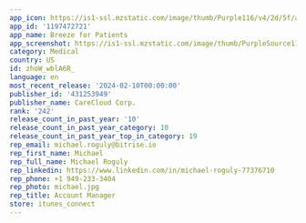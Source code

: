 ```yaml
---
app_icon: https://is1-ssl.mzstatic.com/image/thumb/Purple116/v4/2d/5f/a4/2d5fa48a-203b-83c3-f550-3d2f607a96f0/Breeze-AppIcon-0-0-1x_U007emarketing-0-6-0-0-sRGB-85-220.png/1024x1024bb.png
app_id: '1197472721'
app_name: Breeze for Patients
app_screenshot: https://is1-ssl.mzstatic.com/image/thumb/PurpleSource113/v4/79/73/f3/7973f390-759e-21a8-09ca-8cf566c5915a/a6fee0f6-0776-4d9c-9f5a-c33d2d5567c7_iPhone_Max_-_Welcome_-_App_Store_-_1.png/1242x2688bb.png
category: Medical
country: US
id: zhoW_wblA6R_
language: en
most_recent_release: '2024-02-10T00:00:00'
publisher_id: '431253949'
publisher_name: CareCloud Corp.
rank: '242'
release_count_in_past_year: '10'
release_count_in_past_year_category: 10
release_count_in_past_year_top_in_category: 19
rep_email: michael.roguly@bitrise.io
rep_first_name: Michael
rep_full_name: Michael Roguly
rep_linkedin: https://www.linkedin.com/in/michael-roguly-77376710
rep_phone: +1 949-233-3404
rep_photo: michael.jpg
rep_title: Account Manager
store: itunes_connect
---
```

